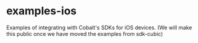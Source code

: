 # examples-ios
Examples of integrating with Cobalt's SDKs for iOS devices.  (We will make this public once we have moved the examples from sdk-cubic)
